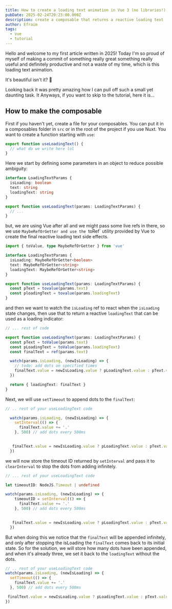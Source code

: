 ```yaml
---
title: How to create a loading text animation in Vue 3 (no libraries!)
pubDate: 2025-02-24T20:23:00.000Z
description: create a composable that returns a reactive loading text
author: Efraim
tags:
  - vue
  - tutorial
---
```

Hello and welcome to my first article written in 2025! Today I'm so proud of myself of making a commit of something really great something really useful and definitely productive and not a waste of my time, which is this loading text animation.

<!-- insert video here -->

It's beautiful isn't it? 🥹

Looking back it was pretty amazing how I can pull off such a small yet daunting task. It 
Anyways, if you want to skip to the tutorial, here it is...

## How to make the composable

First if you haven't yet, create a file for your composables. You can put it in a composables folder in `src` or in the root of the project if you use Nuxt. You want to create a function starting with `use`:

```ts
export function useLoadingText() {
  // what do we write here lol
}
```

Here we start by defining some parameters in an object to reduce possible ambiguity:

```ts
interface LoadingTextParams {
  isLoading: boolean
  text: string
  loadingText: string
}

export function useLoadingText(params: LoadingTextParams) {
  // ...
}
```

but, we are using Vue after all and we might pass some live refs in there, so we use `MaybeRefOrGetter and use the `toRef` utility provided by Vue to create the final reactive loading text side effects.

```ts
import { toValue, type MaybeRefOrGetter } from 'vue'

interface LoadingTextParams {
  isLoading: MaybeRefOrGetter<boolean>
  text: MaybeRefOrGetter<string>
  loadingText: MaybeRefOrGetter<string>
}

export function useLoadingText(params: LoadingTextParams) { 
  const pText = tovalue(params.text)
  const ploadingText = tovalue(params.loadingText)
}
```

and then we want to watch the `isLoading` ref to react when the `isLoading` state changes, then use that to return a reactive `loadingText` that can be used as a loading indicator:

```ts
// ... rest of code

export function useLoadingText(params: LoadingTextParams) { 
  const pText = toValue(params.text)
  const pLoadingText = toValue(params.loadingText)
  const finalText = ref(params.text)

  watch(params.isLoading, (newIsLoading) => {
    // todo: add dots on specified times
    finalText.value = newIsLoading.value ? pLoadingText.value : pText.value
  })

  return { loadingText: finalText }
}
```

Next, we will use `setTimeout` to append dots to the `finalText`:

```ts
// .. rest of your useLoadingText code

  watch(params.isLoading, (newIsLoading) => {
    setInterval(() => {
      finalText.value += '.'
    }, 500) // add dots every 500ms
    

   finalText.value = newIsLoading.value ? pLoadingText.value : pText.value
  })
```

we will now store the timeout ID returned by `setInterval` and pass it to `clearInterval` to stop the dots from adding infinitely.

```ts
// ... rest of your useLoadingText code

let timeoutID: NodeJS.Timeout | undefined

watch(params.isLoading, (newIsLoading) => {
    timeoutID = setInterval(() => {
      finalText.value += '.'
    }, 500) // add dots every 500ms
    

   finalText.value = newIsLoading.value ? pLoadingText.value : pText.value
  })
```

But when doing this we notice that the `finalText` will be appended infinitely, and only after stopping the isLoading the `finalText` comes back to its initial state. So for the solution, we will store how many dots have been appended, and when it's already three, we set it back to the `loadingText` without the dots.

```ts
// .. rest of your useLoadingText code
watch(params.isLoading, (newIsLoading) => {
  setTimeout(() => {
    finalText.value += '.'
  }, 500) // add dots every 500ms

 finalText.value = newIsLoading.value ? pLoadingText.value : pText.value
})
```
